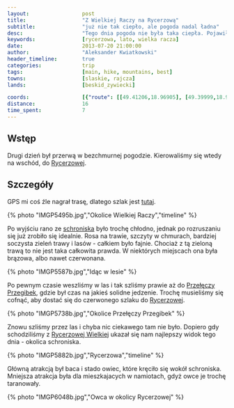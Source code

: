 ```yaml
---
layout:                 post
title:                  "Z Wielkiej Raczy na Rycerzową"
subtitle:               "już nie tak ciepło, ale pogoda nadal ładna"
desc:                   "Tego dnia pogoda nie była taka ciepła. Pojawiły się chmury. Ruszyliśmy na wschód z Wielkiej Raczy. Naszym celem było schronisko Rycerzowa."
keywords:               [rycerzowa, lato, wielka racza]
date:                   2013-07-20 21:00:00
author:                 "Aleksander Kwiatkowski"
header_timeline:        true
categories:             trip
tags:                   [main, hike, mountains, best]
towns:                  [slaskie, rajcza]
lands:                  [beskid_zywiecki]

coords:                 [{"route": [[49.41206,18.96905], [49.39999,18.97455], [49.39580,19.02167], [49.40167,19.04622], [49.41904,19.04759], [49.41379,19.06991], [49.41825,19.07308], [49.41580,19.09222], [49.41948,19.09729]], "type": "hike"}]
distance:               16
time_spent:             7
---
```


[wiki-rycerzowa]:               https://pl.wikipedia.org/wiki/Wielka_Rycerzowa
[wiki-przegibek]:               https://pl.wikipedia.org/wiki/Prze%C5%82%C4%99cz_Przegibek_(Beskid_%C5%BBywiecki)
[wiki-schron-racza]:            https://pl.wikipedia.org/wiki/Schronisko_PTTK_na_Wielkiej_Raczy

[trasa]:                        http://mapa-turystyczna.pl/route/zkb2

Wstęp
-----

Drugi dzień był przerwą w bezchmurnej pogodzie. Kierowaliśmy się wtedy na wschód, do [Rycerzowej][wiki-rycerzowa].

Szczegóły
---------

GPS mi coś źle nagrał trasę, dlatego szlak jest [tutaj][trasa].

{% photo "IMGP5495b.jpg","Okolice Wielkiej Raczy","timeline" %}

Po wyjściu rano ze [schroniska][wiki-schron-racza] było trochę chłodno, jednak po rozruszaniu
się już zrobiło się idealnie. Rosa na trawie,
szczyty w chmurach, bardziej soczysta zieleń trawy i lasów - całkiem było fajnie. Chociaż z tą zieloną
trawą to nie jest taka
całkowita prawda. W niektórych miejscach ona była brązowa, albo nawet czerwonana.

{% photo "IMGP5587b.jpg","Idąc w lesie" %}

Po pewnym czasie weszliśmy w las i tak szliśmy prawie aż do [Przełęczy Przegibek][wiki-przegibek], gdzie
był czas na jakieś solidne jedzenie. Trochę musieliśmy się cofnąć, aby dostać się do czerwonego
szlaku do [Rycerzowej][wiki-rycerzowa].

{% photo "IMGP5738b.jpg","Okolice Przełęczy Przegibek" %}

Znowu szliśmy przez las i chyba nic ciekawego tam nie było. Dopiero gdy schodziliśmy z
[Rycerzowej Wielkiej][wiki-rycerzowa] ukazał się nam najlepszy widok tego dnia - okolica schroniska.

{% photo "IMGP5882b.jpg","Rycerzowa","timeline" %}

Główną atrakcją był baca i stado owiec, które kręciło się wokół schroniska. Mniejsza atrakcja była dla
mieszkajacych w namiotach, gdyż owce je trochę taranowały.

{% photo "IMGP6048b.jpg","Owca w okolicy Rycerzowej" %}
